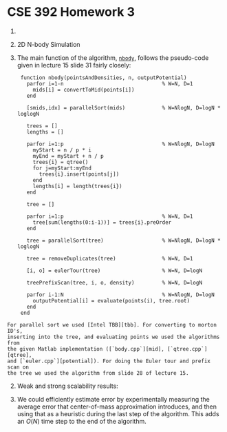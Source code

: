 # CSE 392 Homework 3

1. 

2. 2D N-body Simulation

  1. The main function of the algorithm, [`nbody`][nbody], follows the
  pseudo-code given in lecture 15 slide 31 fairly closely:

          function nbody(pointsAndDensities, n, outputPotential)
            parfor i=1-n                                % W=N, D=1
              mids[i] = convertToMid(points[i])
            end

            [smids,idx] = parallelSort(mids)            % W=NlogN, D=logN * loglogN

            trees = []
            lengths = []

            parfor i=1:p                                % W=NlogN, D=logN
              myStart = n / p * i
              myEnd = myStart + n / p
              trees{i} = qtree()
              for j=myStart:myEnd
                trees{i}.insert(points[j])
              end
              lengths[i] = length(trees{i})
            end

            tree = []

            parfor i=1:p                                % W=N, D=1
              tree[sum(lengths(0:i-1))] = trees{i}.preOrder
            end

            tree = parallelSort(tree)                   % W=NlogN, D=logN * loglogN

            tree = removeDuplicates(tree)               % W=N, D=1

            [i, o] = eulerTour(tree)                    % W=N, D=logN

            treePrefixScan(tree, i, o, density)         % W=N, D=logN

            parfor i-1:N                                % W=NlogN, D=logN
              outputPotential[i] = evaluate(points(i), tree.root)
            end
          end

    For parallel sort we used [Intel TBB][tbb]. For converting to morton ID's,
    inserting into the tree, and evaluating points we used the algorithms from
    the given Matlab implementation ([`body.cpp`][mid], [`qtree.cpp`][qtree],
    and [`euler.cpp`][potential]). For doing the Euler tour and prefix scan on
    the tree we used the algorithm from slide 28 of lecture 15.

  2. Weak and strong scalability results:

  3. We could efficiently estimate error by experimentally measuring the
  average error that center-of-mass approximation introduces, and then using
  that as a heuristic during the last step of the algorithm. This adds an
  $O(N)$ time step to the end of the algorithm.

[nbody]: https://github.com/aaronj1335/cse392-hw3/blob/master/src/nbody.cpp#L35
[tbb]: https://www.threadingbuildingblocks.org
[mid]: https://github.com/aaronj1335/cse392-hw3/blob/master/src/body.cpp#L80
[qtree]: https://github.com/aaronj1335/cse392-hw3/blob/master/src/qtree.cpp#L50
[potential]: https://github.com/aaronj1335/cse392-hw3/blob/master/src/euler.cpp#L29
